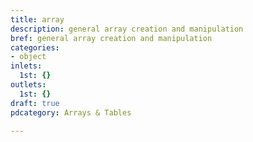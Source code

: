 ```yaml
---
title: array
description: general array creation and manipulation
bref: general array creation and manipulation
categories:
- object
inlets:
  1st: {}
outlets:
  1st: {}
draft: true
pdcategory: Arrays & Tables

---
```


